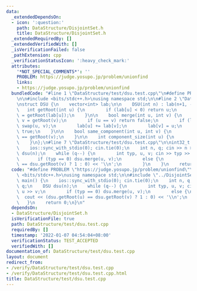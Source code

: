```yaml
---
data:
  _extendedDependsOn:
  - icon: ':question:'
    path: DataStructure/DisjointSet.h
    title: DataStructure/DisjointSet.h
  _extendedRequiredBy: []
  _extendedVerifiedWith: []
  _isVerificationFailed: false
  _pathExtension: cpp
  _verificationStatusIcon: ':heavy_check_mark:'
  attributes:
    '*NOT_SPECIAL_COMMENTS*': ''
    PROBLEM: https://judge.yosupo.jp/problem/unionfind
    links:
    - https://judge.yosupo.jp/problem/unionfind
  bundledCode: "#line 1 \"DataStructure/test/dsu.test.cpp\"\n#define PROBLEM \"https://judge.yosupo.jp/problem/unionfind\"\
    \n\n#include <bits/stdc++.h>\nusing namespace std;\n\n#line 2 \"DataStructure/DisjointSet.h\"\
    \nstruct DSU {\n    vector<int> lab;\n\n    DSU(int n) : lab(n+1, -1) {}\n\n \
    \   int getRoot(int u) {\n        if (lab[u] < 0) return u;\n        return lab[u]\
    \ = getRoot(lab[u]);\n    }\n\n    bool merge(int u, int v) {\n        u = getRoot(u);\
    \ v = getRoot(v);\n        if (u == v) return false;\n        if (lab[u] > lab[v])\
    \ swap(u, v);\n        lab[u] += lab[v];\n        lab[v] = u;\n        return\
    \ true;\n    }\n\n    bool same_component(int u, int v) {\n        return getRoot(u)\
    \ == getRoot(v);\n    }\n\n    int component_size(int u) {\n        return -lab[getRoot(u)];\n\
    \    }\n};\n#line 7 \"DataStructure/test/dsu.test.cpp\"\n\nint32_t main() {\n\
    \    ios::sync_with_stdio(0); cin.tie(0);\n    int n, q; cin >> n >> q;\n    DSU\
    \ dsu(n);\n    while (q--) {\n        int typ, u, v; cin >> typ >> u >> v;\n \
    \       if (typ == 0) dsu.merge(u, v);\n        else {\n            cout << (dsu.getRoot(u)\
    \ == dsu.getRoot(v) ? 1 : 0) << '\\n';\n        }\n    }\n    return 0;\n}\n"
  code: "#define PROBLEM \"https://judge.yosupo.jp/problem/unionfind\"\n\n#include\
    \ <bits/stdc++.h>\nusing namespace std;\n\n#include \"../DisjointSet.h\"\n\nint32_t\
    \ main() {\n    ios::sync_with_stdio(0); cin.tie(0);\n    int n, q; cin >> n >>\
    \ q;\n    DSU dsu(n);\n    while (q--) {\n        int typ, u, v; cin >> typ >>\
    \ u >> v;\n        if (typ == 0) dsu.merge(u, v);\n        else {\n          \
    \  cout << (dsu.getRoot(u) == dsu.getRoot(v) ? 1 : 0) << '\\n';\n        }\n \
    \   }\n    return 0;\n}\n"
  dependsOn:
  - DataStructure/DisjointSet.h
  isVerificationFile: true
  path: DataStructure/test/dsu.test.cpp
  requiredBy: []
  timestamp: '2022-01-07 04:54:04+08:00'
  verificationStatus: TEST_ACCEPTED
  verifiedWith: []
documentation_of: DataStructure/test/dsu.test.cpp
layout: document
redirect_from:
- /verify/DataStructure/test/dsu.test.cpp
- /verify/DataStructure/test/dsu.test.cpp.html
title: DataStructure/test/dsu.test.cpp
---
```

